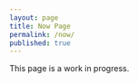 ```yaml
---
layout: page
title: Now Page
permalink: /now/
published: true
---
```


This page is a work in progress.
